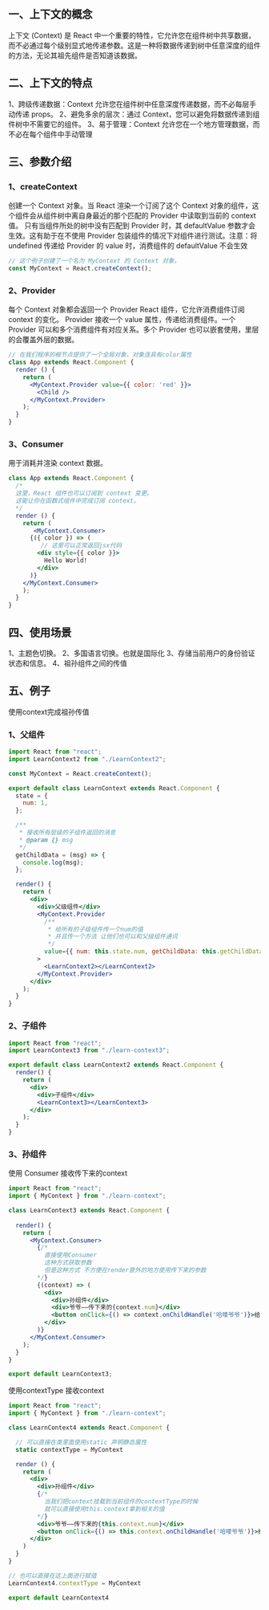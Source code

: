 ## 一、上下文的概念
上下文 (Context) 是 React 中一个重要的特性，它允许您在组件树中共享数据，而不必通过每个级别显式地传递参数。这是一种将数据传递到树中任意深度的组件的方法，无论其祖先组件是否知道该数据。
## 二、上下文的特点
1、跨级传递数据：Context 允许您在组件树中任意深度传递数据，而不必每层手动传递 props。
2、避免多余的层次：通过 Context，您可以避免将数据传递到组件树中不需要它的组件。
3、易于管理：Context 允许您在一个地方管理数据，而不必在每个组件中手动管理

## 三、参数介绍
### 1、createContext
创建一个 Context 对象。当 React 渲染一个订阅了这个 Context 对象的组件，这个组件会从组件树中离自身最近的那个匹配的 Provider 中读取到当前的 context 值。
只有当组件所处的树中没有匹配到 Provider 时，其 defaultValue 参数才会生效。这有助于在不使用 Provider 包装组件的情况下对组件进行测试。注意：将 undefined 传递给 Provider 的 value 时，消费组件的 defaultValue 不会生效

```jsx
// 这个例子创建了一个名为 MyContext 的 Context 对象。
const MyContext = React.createContext();
```
### 2、Provider
每个 Context 对象都会返回一个 Provider React 组件，它允许消费组件订阅 context 的变化。
Provider 接收一个 value 属性，传递给消费组件。一个 Provider 可以和多个消费组件有对应关系。多个 Provider 也可以嵌套使用，里层的会覆盖外层的数据。

```jsx
// 在我们程序的根节点提供了一个全局对象，对象连具有color属性
class App extends React.Component {
  render () {
    return (
      <MyContext.Provider value={{ color: 'red' }}>
        <Child />
      </MyContext.Provider>
    ); 
  }
}
```
### 3、Consumer
用于消耗并渲染 context 数据。
```jsx
class App extends React.Component {
  /*
  这里，React 组件也可以订阅到 context 变更。
  这能让你在函数式组件中完成订阅 context。
  */
  render () {
    return (
       <MyContext.Consumer>
      {({ color }) => (
         // 这里可以正常返回jsx代码
        <div style={{ color }}>
          Hello World!
        </div>
      )}
    </MyContext.Consumer>
    ); 
  }
}
```
## 四、使用场景
1、主题色切换。
2、多国语言切换。也就是国际化
3、存储当前用户的身份验证状态和信息。
4、祖孙组件之间的传值

## 五、例子
使用context完成祖孙传值
### 1、父组件
```jsx
import React from "react";
import LearnContext2 from "./LearnContext2";

const MyContext = React.createContext();

export default class LearnContext extends React.Component {
  state = {
    num: 1,
  };

  /**
   * 接收所有层级的子组件返回的消息
   * @param {} msg
   */
  getChildData = (msg) => {
    console.log(msg);
  };

  render() {
    return (
      <div>
        <div>父级组件</div>
        <MyContext.Provider
          /**
           * 给所有的子级组件传一个num的值
           * 并且传一个方法 让他们也可以和父级组件通讯
           */
          value={{ num: this.state.num, getChildData: this.getChildData }}
        >
          <LearnContext2></LearnContext2>
        </MyContext.Provider>
      </div>
    );
  }
}

```
### 2、子组件
```jsx
import React from "react";
import LearnContext3 from "./learn-context3";

export default class LearnContext2 extends React.Component {
  render() {
    return (
      <div>
        <div>子组件</div>
        <LearnContext3></LearnContext3>
      </div>
    );
  }
}

```
### 3、孙组件
使用 Consumer 接收传下来的context
```jsx
import React from "react";
import { MyContext } from "./learn-context";

class LearnContext3 extends React.Component {
  
  render() {
    return (
      <MyContext.Consumer>
        {/* 
          直接使用Consumer
          这种方式获取参数
          但是这种方式 不方便在render意外的地方使用传下来的参数
        */}
        {(context) => (
          <div>
            <div>孙组件</div>
            <div>爷爷——传下来的{context.num}</div>
            <button onClick={() => context.onChildHandle('哈喽爷爷')}>给爷爷问声好</button>
          </div>
        )}
      </MyContext.Consumer>
    );
  }
}

export default LearnContext3;

```
使用contextType 接收context
```jsx
import React from "react";
import { MyContext } from "./learn-context";

class LearnContext4 extends React.Component {

  // 可以直接在类里面使用static 声明静态属性
  static contextType = MyContext

  render () {
    return (
      <div>
        <div>孙组件</div>
        {/* 
          当我们把context挂载到当前组件的contextType的时候
          就可以直接使用this.context拿到相关的值
        */}
        <div>爷爷——传下来的{this.context.num}</div>
        <button onClick={() => this.context.onChildHandle('哈喽爷爷')}>给爷爷问声好</button>
      </div>
    )
  }
}

// 也可以直接在这上面进行赋值
LearnContext4.contextType = MyContext

export default LearnContext4
```
